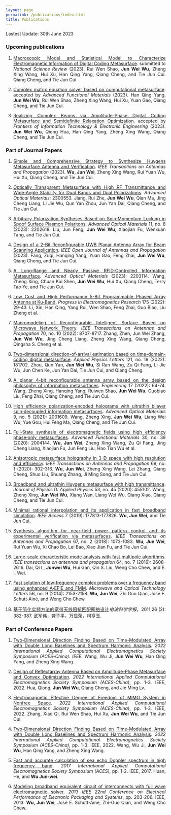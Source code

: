 ```yaml
---
layout: page
permalink: /publications/index.html
title: Publications
---
```

<style>body {text-align: justify}</style>

Lastest Update: 30th June 2023&nbsp;

### Upcoming publications

1. [Macroscopic Model and Statistical Model to Characterize Electromagnetic Information of Digital Coding Metasurface](). submitted to *National Science Review* (2023). Rui Wen Shao, **Jun Wei Wu**, Zheng Xing Wang, Hui Xu, Han Qing Yang, Qiang Cheng, and Tie Jun Cui.
Qiang Cheng, and Tie Jun Cui

2. [Complex matrix equation solver based on computational metasurface](). accepted by *Advanced Functional Materials* (2023). Han Qing Yang, **Jun Wei Wu**, Rui Wen Shao, Zheng Xing Wang, Hui Xu, Yuan Gao, Qiang Cheng, and Tie Jun Cui.


3. [Realizing Complex Beams via Amplitude-Phase Digital Coding Metasurface and Semidefinite Relaxation Optimization](https://www.fitee.zjujournals.com/en/article/doi/10.1631/FITEE.2300146/). accepted by *Frontiers of Information Technology & Electronic Engineering* (2023). **Jun Wei Wu**, Qiong Hua, Han Qing Yang, Zheng Xing Wang, Qiang Cheng, and Tie Jun Cui.


### Part of Journal Papers

1. [Simple and Comprehensive Strategy to Synthesize Huygens Metasurface Antenna and Verification](https://ieeexplore.ieee.org/abstract/document/10147911/). *IEEE Transactions on Antennas and Propagation* (2023). **Wu, Jun Wei**, Zheng Xing Wang, Rui Yuan Wu, Hui Xu, Qiang Cheng, and Tie Jun Cui. 

2. [Optically Transparent Metasurface with High RF Transmittance and Wide‐Angle Stability for Dual Bands and Dual Polarizations](https://onlinelibrary.wiley.com/doi/abs/10.1002/adom.202300553). *Advanced Optical Materials*: 2300553. Jiang, Rui Zhe, **Jun Wei Wu**, Qian Ma, Jing Cheng Liang, Li Jie Wu, Qun Yan Zhou, Jun Yan Dai, Qiang Cheng, and Tie Jun Cui.

4. [Arbitrary Polarization Syntheses Based on Spin‐Momentum Locking in Spoof Surface Plasmon Polaritons](https://onlinelibrary.wiley.com/doi/abs/10.1002/adom.202202618). *Advanced Optical Materials* 11, no. 8 (2023): 2202618. Liu, Jun Feng, **Jun Wei Wu**, Xiaojian Fu, Wenxuan Tang, and Tie Jun Cui. 

4. [Design of a 2-Bit Reconfigurable UWB Planar Antenna Array for Beam Scanning Application](https://ieeexplore.ieee.org/abstract/document/10008041/). *IEEE Open Journal of Antennas and Propagation* (2023). Fang, Zuqi, Hanqing Yang, Yuan Gao, Feng Zhai, **Jun Wei Wu**, Qiang Cheng, and Tie Jun Cui. 

6. [A Long‐Range and Nearly Passive RFID‐Controlled Information Metasurface](https://onlinelibrary.wiley.com/doi/abs/10.1002/adom.202203114). *Advanced Optical Materials* (2023): 2203114. Wang, Zheng Xing, Chuan Kui Shen, **Jun Wei Wu**, Hui Xu, Qiang Cheng, Terry Tao Ye, and Tie Jun Cui. 

3. [Low Cost and High Performance 5-Bit Programmable Phased Array Antenna at Ku-Band](https://www.jpier.org/PIER/pier.php?paper=22052806). *Progress In Electromagnetics Research* 175 (2022): 29-43. Li, Xin, Han Qing, Yang Rui, Wen Shao, Feng Zhai, Guo Biao, Liu Zheng et al.

4. [Macromodeling of Reconfigurable Intelligent Surface Based on Microwave Network Theory](https://ieeexplore.ieee.org/abstract/document/9818951/). *IEEE Transactions on Antennas and Propagation* 70, no. 10 (2022): 8707-8717. Zhang, Zhen, Jun Wei Zhang, **Jun Wei Wu**, Jing Cheng Liang, Zheng Xing Wang, Qiang Cheng, Qingsha S. Cheng et al.

5. [Two-dimensional direction-of-arrival estimation based on time-domain-coding digital metasurface](https://aip.scitation.org/doi/abs/10.1063/5.0124291). *Applied Physics Letters* 121, no. 18 (2022): 181702. Zhou, Qun Yan, **Jun Wei Wu**, Si Ran Wang, Zu Qi Fang, Li Jie Wu, Jun Chen Ke, Jun Yan Dai, Tie Jun Cui, and Qiang Cheng. 

6. [A planar 4-bit reconfigurable antenna array based on the design philosophy of information metasurfaces](https://www.sciencedirect.com/science/article/pii/S2095809922004842). *Engineering* 17 (2022): 64-74. Wang, Zheng Xing, Hanqing Yang, Ruiwen Shao, **Jun Wei Wu**, Guobiao Liu, Feng Zhai, Qiang Cheng, and Tie Jun Cui. 

1. [High efficiency polarization‐encoded holograms with ultrathin bilayer spin‐decoupled information metasurfaces](https://onlinelibrary.wiley.com/doi/abs/10.1002/adom.202001609). *Advanced Optical Materials* 9, no. 5 (2021): 2001609. Wang, Zheng Xing, **Jun Wei Wu**, Liang Wei Wu, Yue Gou, Hui Feng Ma, Qiang Cheng, and Tie Jun Cui. 

7. [Full‐State synthesis of electromagnetic fields using high efficiency phase‐only metasurfaces](https://onlinelibrary.wiley.com/doi/abs/10.1002/adfm.202004144). *Advanced Functional Materials* 30, no. 39 (2020): 2004144. **Wu, Jun Wei**, Zheng Xing Wang, Zu Qi Fang, Jing Cheng Liang, Xiaojian Fu, Jun Feng Liu, Hao Tian Wu et al. 

9. [Anisotropic metasurface holography in 3-D space with high resolution and efficiency](https://ieeexplore.ieee.org/abstract/document/9142349/). *IEEE Transactions on Antennas and Propagation* 69, no. 1 (2020): 302-316. **Wu, Jun Wei**, Zheng Xing Wang, Lei Zhang, Qiang Cheng, Shuo Liu, Shuang Zhang, Ji Ming Song, and Tie Jun Cui. 

1. [Broadband and ultrathin Huygens metasurface with high transmittance](https://iopscience.iop.org/article/10.1088/1361-6463/aba460/meta). *Journal of Physics D: Applied Physics* 53, no. 45 (2020): 455102. Wang, Zheng Xing, **Jun Wei Wu**, Xiang Wan, Liang Wei Wu, Qiang Xiao, Qiang Cheng, and Tie Jun Cui. 
 
10. [Minimal rational interpolation and its application in fast broadband simulation](https://ieeexplore.ieee.org/abstract/document/8928585/). *IEEE Access* 7 (2019): 177813-177826. **Wu, Jun Wei**, and Tie Jun Cui. 

8. [Synthesis algorithm for near-field power pattern control and its experimental verification via metasurfaces](https://ieeexplore.ieee.org/abstract/document/8542678/). *IEEE Transactions on Antennas and Propagation* 67, no. 2 (2018): 1073-1083. **Wu, Jun Wei**, Rui Yuan Wu, Xi Chao Bo, Lei Bao, Xiao Jian Fu, and Tie Jun Cui. 

1. [Large-scale characteristic mode analysis with fast multipole algorithms](https://ieeexplore.ieee.org/abstract/document/7399686/). *IEEE transactions on antennas and propagation* 64, no. 7 (2016): 2608-2616. Dai, Qi I., **Junwei Wu**, Hui Gan, Qin S. Liu, Weng Cho Chew, and E. I. Wei. 
 
11. [Fast solution of low‐frequency complex problems over a frequency band using enhanced A‐EFIE and FMM](https://onlinelibrary.wiley.com/doi/abs/10.1002/mop.28528). *Microwave and Optical Technology Letters* 56, no. 9 (2014): 2153-2158. **Wu, Jun Wei**, Zhi Guo Qian, José E. Schutt‐Ainé, and Weng Cho Chew. 

12. [基于简化实频方法的宽带天线阻抗匹配网络设计](http://www.cjors.cn/article/id/1370)*电波科学学报*，2011,26 (2): 382-387. 武军伟，龚子平，万显荣，柯亨玉.

### Part of Conference Papers

1. [Two-Dimensional Direction Finding Based on Time-Modulated Array with Double Long Baselines and Spectrum Harmonic Analysis](https://ieeexplore.ieee.org/abstract/document/10065308). *2022 International Applied Computational Electromagnetics Society Symposium (ACES-China). IEEE.* Wang, Wu Ji, **Jun Wei Wu**, Han Qing Yang, and Zheng Xing Wang.

2. [Design of Reflectarray Antenna Based on Amplitude-Phase Metasurface and Convex Optimization](https://ieeexplore.ieee.org/abstract/document/10065261/). *2022 International Applied Computational Electromagnetics Society Symposium (ACES-China)*, pp. 1-3. IEEE, 2022. Hua, Qiong, **Jun Wei Wu**, Qiang Cheng, and Jie Ming Lv. 

4. [Electromagnetic Effective Degree of Freedom of MIMO System in Nonfree Space](https://ieeexplore.ieee.org/abstract/document/10064722/). *2022 International Applied Computational Electromagnetics Society Symposium (ACES-China)*, pp. 1-3. IEEE, 2022. Zhang, Xiao Qi, Rui Wen Shao, Hui Xu, **Jun Wei Wu**, and Tie Jun Cui. 

5. [Two-Dimensional Direction Finding Based on Time-Modulated Array with Double Long Baselines and Spectrum Harmonic Analysis](https://ieeexplore.ieee.org/abstract/document/10065308/). *2022 International Applied Computational Electromagnetics Society Symposium (ACES-China)*, pp. 1-3. IEEE, 2022. Wang, Wu Ji, **Jun Wei Wu**, Han Qing Yang, and Zheng Xing Wang. 

3. [Fast and accurate calculation of sea echo Doppler spectrum in high frequency band](https://ieeexplore.ieee.org/abstract/document/8051911/). *2017 International Applied Computational Electromagnetics Society Symposium (ACES)*, pp. 1-2. IEEE, 2017. Huan, He, and **Wu Jun-wei**. 

2. [Modeling broadband equivalent circuit of interconnects with full wave electromagnetic solver](https://ieeexplore.ieee.org/abstract/document/6703499/). *2013 IEEE 22nd Conference on Electrical Performance of Electronic Packaging and Systems*, pp. 203-206. IEEE, 2013. **Wu, Jun Wei**, José E. Schutt-Ainé, Zhi-Guo Qian, and Weng Cho Chew. 

